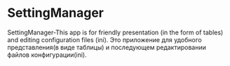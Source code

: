 ﻿# SettingManager
SettingManager-This app is for friendly presentation (in the form of tables) and editing configuration files (ini).
Это приложение для удобного представления(в виде таблицы) и последующем редактировании файлов конфигурации(ini).
